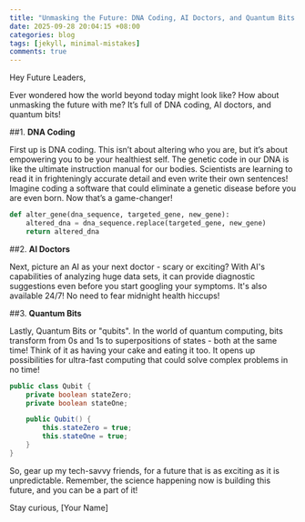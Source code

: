 ```yaml
---
title: "Unmasking the Future: DNA Coding, AI Doctors, and Quantum Bits!"
date: 2025-09-28 20:04:15 +08:00
categories: blog
tags: [jekyll, minimal-mistakes]
comments: true
---
```


Hey Future Leaders,

Ever wondered how the world beyond today might look like? How about unmasking the future with me? It’s full of DNA coding, AI doctors, and quantum bits!

##1. **DNA Coding**

First up is DNA coding. This isn’t about altering who you are, but it’s about empowering you to be your healthiest self. The genetic code in our DNA is like the ultimate instruction manual for our bodies. Scientists are learning to read it in frighteningly accurate detail and even write their own sentences! Imagine coding a software that could eliminate a genetic disease before you are even born. Now that’s a game-changer!

```python
def alter_gene(dna_sequence, targeted_gene, new_gene):
    altered_dna = dna_sequence.replace(targeted_gene, new_gene)
    return altered_dna
```

##2. **AI Doctors**

Next, picture an AI as your next doctor - scary or exciting? With AI's capabilities of analyzing huge data sets, it can provide diagnostic suggestions even before you start googling your symptoms. It's also available 24/7! No need to fear midnight health hiccups!

##3. **Quantum Bits**

Lastly, Quantum Bits or "qubits". In the world of quantum computing, bits transform from 0s and 1s to superpositions of states - both at the same time! Think of it as having your cake and eating it too. It opens up possibilities for ultra-fast computing that could solve complex problems in no time!

```java
public class Qubit {
    private boolean stateZero;
    private boolean stateOne;

    public Qubit() {
        this.stateZero = true;
        this.stateOne = true;
    }
}
```

So, gear up my tech-savvy friends, for a future that is as exciting as it is unpredictable. Remember, the science happening now is building this future, and you can be a part of it!

Stay curious,
[Your Name]

